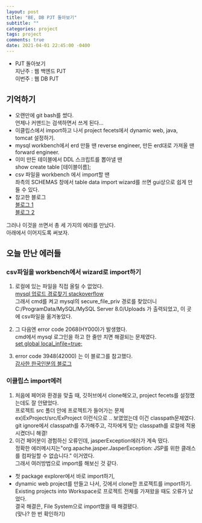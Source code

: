 ```yaml
---
layout: post
title: "BE, DB PJT 돌아보기"
subtitle: ""
categories: project
tags: project
comments: true
date: 2021-04-01 22:45:00 -0400
---
```



- PJT 돌아보기  
지난주 : 웹 백엔드 PJT  
이번주 : 웹 DB PJT  

## 기억하기
- 오랜만에 git bash를 썼다.    
언제나 커맨드는 검색하면서 쓰게 된다...  
- 이클립스에서 import하고 나서 project fecets에서 dynamic web, java, tomcat 설정하기.  
- mysql workbench에서 erd 만들 땐 reverse engineer, 만든 erd대로 가져올 땐 forward engineer.  
- 이미 만든 테이블에서 DDL 스크립트를 뽑아낼 땐  
show create table [테이블이름];  
- csv 파일을 workbench 에서 import할 땐  
좌측의 SCHEMAS 창에서 table data import wizard를 쓰면 gui상으로 쉽게 만들 수 있다. 
- 참고한 블로그  
[블로그 1](https://blue-boy.tistory.com/23)    
[블로그 2](https://osskdb.wordpress.com/2016/08/31/)   

그러나 이것을 쓰면서 총 세 가지의 에러를 만났다.  
아래에서 이어지도록 써보자.  

## 오늘 만난 에러들  
### csv파일을 workbench에서 wizard로 import하기  
1. 로컬에 있는 파일을 직접 올릴 수 없었다.  
   [mysql 업로드 경로찾기 stackoverflow](https://stackoverflow.com/questions/32737478/how-should-i-tackle-secure-file-priv-in-mysql)  
   그래서 cmd를 켜고 mysql의 secure_file_priv 경로를 찾았더니 C:/ProgramData/MySQL/MySQL Server 8.0/Uploads 가 출력되었고, 이 곳에 csv파일을 옮겨놓았다.  

2. 그 다음엔 error code 2068(HY000)가 발생했다.  
   cmd에서 mysql 로그인을 하고 한 줄만 치면 해결되는 문제였다.  
   [set global local_infile=true;](https://stackoverflow.com/questions/63361962/error-2068-hy000-load-data-local-infile-file-request-rejected-due-to-restrict)  
3. error code 3948(42000) 는 이 블로그를 참고했다.  
    [감사한 한국인분의 블로그](https://snepbnt.tistory.com/89)  

  
### 이클립스 import에러 
1. 처음에 페어와 환경을 맞출 때, 깃허브에서 clone해오고, project fecets를 설정했는데도 잘 안됐었다.  
프로젝트 src 폴더 안에 프로젝트가 들어가는 문제  
ex)ExProject/src/ExProject 이런식으로 .. 보였었는데 이건 classpath문제였다.  
git ignore에서 classpath를 추가해주고, 각자에게 맞는 classpath를 로컬에 적용시켰더니 해결!  
2. 이건 페어분이 경험하신 오류인데, jasperException에러가 계속 떴다.  
정확한 에러메시지는"org.apache.jasper.JasperException: JSP를 위한 클래스를 컴파일할 수 없습니다." 이거였다.  
그래서 여러방법으로 import를 해보신 것 같다.  
- 첫 package explorer에서 바로 import하기,
- dynamic web project를 만들고 나서, 깃에서 clone한 프로젝트를 import하기.
Existing projects into Workspace로 프로젝트 전체를 가져왔을 때도 오류가 났었다.  
결국 해결은, File System으로 import했을 때 해결됐다.  
(맞나? 한 번 확인하기)  

